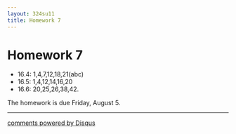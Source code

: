 ```yaml
---
layout: 324su11
title: Homework 7
---
```


# Homework 7

- 16.4: 1,4,7,12,18,21(abc)
- 16.5: 1,4,12,14,16,20
- 16.6: 20,25,26,38,42.

The homework is due Friday, August 5.

* * *

<div id="disqus_thread"></div>
<script type="text/javascript">
    /* * * CONFIGURATION VARIABLES * * */
	var N = '7';
    var disqus_shortname = 'grigg';
    var disqus_identifier = 'math324-su11-homework'+N;
    var disqus_url = 'http://math.washington.edu/~grigg/math324/homework' + N +'.html';
    var disqus_title = 'Homework ' + N;
    /* * * DON'T EDIT BELOW THIS LINE * * */
    (function() {
        var dsq = document.createElement('script'); dsq.type = 'text/javascript'; dsq.async = true;
        dsq.src = 'http://' + disqus_shortname + '.disqus.com/embed.js';
        (document.getElementsByTagName('head')[0] || document.getElementsByTagName('body')[0]).appendChild(dsq);
    })();
</script>
<a href="http://disqus.com" class="dsq-brlink">comments powered by <span class="logo-disqus">Disqus</span></a>
